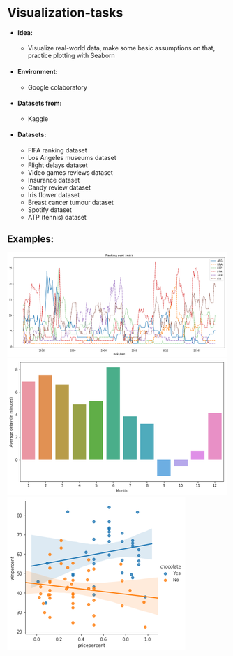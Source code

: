 # Visualization-tasks

* #### Idea: 
    * Visualize real-world data, make some basic assumptions on that, practice plotting with Seaborn
* #### Environment: 
    * Google colaboratory 
* #### Datasets from: 
    * Kaggle 
* #### Datasets:  
    * FIFA ranking dataset 
    * Los Angeles museums dataset 
    * Flight delays dataset
    * Video games reviews dataset
    * Insurance dataset
    * Candy review dataset
    * Iris flower dataset
    * Breast cancer tumour dataset
    * Spotify dataset
    * ATP (tennis) dataset
## Examples:
![fifa_ranking](https://github.com/Antanskas/Visualization-tasks/blob/master/fifa_ranking.png)
![american_airlines_delays](https://github.com/Antanskas/Visualization-tasks/blob/master/american_airlines_delays.png)
![candy_lmplot](https://github.com/Antanskas/Visualization-tasks/blob/master/candy_lmplot.png)
